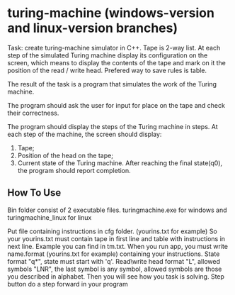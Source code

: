 # turing-machine (windows-version and linux-version branches)
Task: create turing-machine simulator in C++. Tape is 2-way list.
At each step of the simulated Turing machine 
display its configuration on the screen, which means to display the contents of the tape
and mark on it the position of the read / write head.
Prefered way to save rules is table.

The result of the task is a program that simulates
the work of the Turing machine.

The program should ask the user for input for
place on the tape and check their correctness.

The program should display the steps of the Turing machine in steps.
At each step of the machine, the screen should display:
1. Tape;
1. Position of the head on the tape;
1. Current state of the Turing machine.
After reaching the final state(q0), the program should report completion.


## How To Use
Bin folder consist of 2 executable files.
turingmachine.exe for windows and turingmachine_linux for linux

Put file containing instructions in cfg folder. (yourins.txt for example)
So your yourins.txt must contain tape in first line and table with instructions in next line.
Example you can find in tm.txt.
When you run app, you must write name.format (yourins.txt for example) containing your instructions.
State format "q*", state must start with 'q'. Read\write head format "L", allowed symbols "LNR", the last symbol is any symbol, allowed symbols are those you described in alphabet.
Then you will see how you task is solving.
Step button do a step forward in your program
